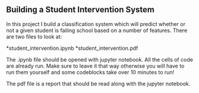 ## Building a Student Intervention System

In this project I build a classification system which will predict whether or not a given student is failing school based on a number of features.  There are two files to look at:

*student_intervention.ipynb
*student_intervention.pdf

The .ipynb file should be opened with jupyter notebook.  All the cells of code are already run. Make sure to leave it that way otherwise you will have to run them yourself and some codeblocks take over 10 minutes to run!

The pdf file is a report that should be read along with the jupyter notebook.


